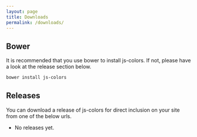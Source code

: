 ```yaml
---
layout: page
title: Downloads
permalink: /downloads/
---
```


## Bower
It is recommended that you use bower to install js-colors.  If not, please have a look at the release section below.

~~~ bash
bower install js-colors
~~~

## Releases
You can download a release of js-colors for direct inclusion on your site from one of the below urls.

- No releases yet.
